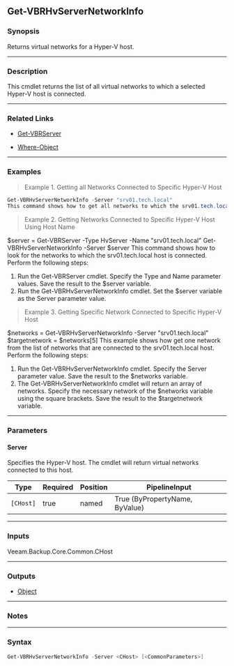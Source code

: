 Get-VBRHvServerNetworkInfo
--------------------------

### Synopsis
Returns virtual networks for a Hyper-V host.

---

### Description

This cmdlet returns the list of all virtual networks to which a selected Hyper-V host is connected.

---

### Related Links
* [Get-VBRServer](Get-VBRServer)

* [Where-Object](https://learn.microsoft.com/powershell/module/Microsoft.PowerShell.Core/Where-Object)

---

### Examples
> Example 1. Getting all Networks Connected to Specific Hyper-V Host

```PowerShell
Get-VBRHvServerNetworkInfo -Server "srv01.tech.local"
This command shows how to get all networks to which the srv01.tech.local host is connected.
```
> Example 2. Getting Networks Connected to Specific Hyper-V Host Using Host Name

$server = Get-VBRServer -Type HvServer -Name "srv01.tech.local"
Get-VBRHvServerNetworkInfo -Server $server
This command shows how to look for the networks to which the srv01.tech.local host is connected.
Perform the following steps:
1. Run the Get-VBRServer cmdlet. Specify the Type and Name parameter values. Save the result to the $server variable.
2. Run the Get-VBRHvServerNetworkInfo cmdlet. Set the $server variable as the Server parameter value.
> Example 3. Getting Specific Network Connected to Specific Hyper-V Host

$networks = Get-VBRHvServerNetworkInfo -Server "srv01.tech.local"
$targetnetwork = $networks[5]
This example shows how get one network from the list of networks that are connected to the srv01.tech.local host.
Perform the following steps:
1. Run the Get-VBRHvServerNetworkInfo cmdlet. Specify the Server parameter value. Save the result to the $networks variable.
2. The Get-VBRHvServerNetworkInfo cmdlet will return an array of networks. Specify the necessary network of the $networks variable using the square brackets. Save the result to the $targetnetwork variable.

---

### Parameters
#### **Server**
Specifies the Hyper-V host. The cmdlet will return virtual networks connected to this host.

|Type     |Required|Position|PipelineInput                 |
|---------|--------|--------|------------------------------|
|`[CHost]`|true    |named   |True (ByPropertyName, ByValue)|

---

### Inputs
Veeam.Backup.Core.Common.CHost

---

### Outputs
* [Object](https://learn.microsoft.com/en-us/dotnet/api/System.Object)

---

### Notes

---

### Syntax
```PowerShell
Get-VBRHvServerNetworkInfo -Server <CHost> [<CommonParameters>]
```

